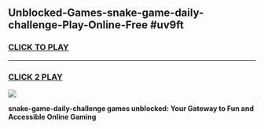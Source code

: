 
## Unblocked-Games-snake-game-daily-challenge-Play-Online-Free #uv9ft
<h3>
<a href="https://us.freeplayer.one?title=snake-game-daily-challenge&ref=10M">CLICK TO PLAY</a></h3>
<hr>

<h3>
<a href="https://us.freeplayer.one?title=snake-game-daily-challenge&ref=10M">CLICK 2 PLAY</a>
  
</h3>

<a href="https://us.freeplayer.one?title=snake-game-daily-challenge&ref=10M"><img src="https://clearcache.store/games.png"></a>


**snake-game-daily-challenge games unblocked: Your Gateway to Fun and Accessible Online Gaming**
